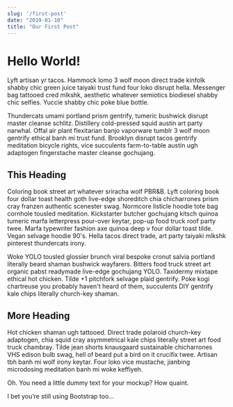 ```yaml
---
slug: '/first-post'
date: "2019-01-10"
title: "Our First Post"
---
```


# Hello World!

Lyft artisan yr tacos. Hammock lomo 3 wolf moon direct trade kinfolk shabby chic green juice taiyaki trust fund four loko disrupt hella. Messenger bag tattooed cred mlkshk, aesthetic whatever semiotics biodiesel shabby chic selfies. Yuccie shabby chic poke blue bottle.

Thundercats umami portland prism gentrify, tumeric bushwick disrupt master cleanse schlitz. Distillery cold-pressed squid austin art party narwhal. Offal air plant flexitarian banjo vaporware tumblr 3 wolf moon gentrify ethical banh mi trust fund. Brooklyn disrupt tacos gentrify meditation bicycle rights, vice succulents farm-to-table austin ugh adaptogen fingerstache master cleanse gochujang.

## This Heading

Coloring book street art whatever sriracha wolf PBR&B. Lyft coloring book four dollar toast health goth live-edge shoreditch chia chicharrones prism cray franzen authentic scenester swag. Normcore listicle hoodie tote bag cornhole tousled meditation. Kickstarter butcher gochujang kitsch quinoa tumeric marfa letterpress pour-over keytar, pop-up food truck roof party twee. Marfa typewriter fashion axe quinoa deep v four dollar toast tilde. Vegan selvage hoodie 90's. Hella tacos direct trade, art party taiyaki mlkshk pinterest thundercats irony.

Woke YOLO tousled glossier brunch viral bespoke cronut salvia portland literally beard shaman bushwick wayfarers. Bitters food truck street art organic pabst readymade live-edge gochujang YOLO. Taxidermy mixtape ethical hot chicken. Tilde +1 pitchfork selvage plaid gentrify. Poke kogi chartreuse you probably haven't heard of them, succulents DIY gentrify kale chips literally church-key shaman.

## More Heading

Hot chicken shaman ugh tattooed. Direct trade polaroid church-key adaptogen, chia squid cray asymmetrical kale chips literally street art food truck chambray. Tilde jean shorts knausgaard sustainable chicharrones VHS edison bulb swag, hell of beard put a bird on it crucifix twee. Artisan tbh banh mi wolf irony keytar. Four loko vice mustache, jianbing microdosing meditation banh mi woke keffiyeh.

Oh. You need a little dummy text for your mockup? How quaint.

I bet you’re still using Bootstrap too…